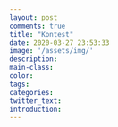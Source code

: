 ```yaml
---
layout: post
comments: true
title: "Kontest"
date: 2020-03-27 23:53:33
image: '/assets/img/'
description:
main-class:
color:
tags:
categories:
twitter_text:
introduction:
---
```

